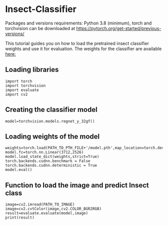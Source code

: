 # Insect-Classifier
Packages and versions requirements:  Python 3.8 (minimum),  torch and torchvision can be downloaded at https://pytorch.org/get-started/previous-versions/


This tutorial guides you on how to load the pretrained insect classifier weights and use it for evaluation. The weights for the classifier are available [here: ](https://zenodo.org/records/14538000?token=eyJhbGciOiJIUzUxMiJ9.eyJpZCI6ImRmYTc1MDk0LTJlNzYtNDlkYy1iNDZhLWI0NmU4Mzc3OWVhZiIsImRhdGEiOnt9LCJyYW5kb20iOiI2OGQxMDU4OWU2NDgxMjhiNGUxMTFhMDU4YTdiZTBkNiJ9.E3b6rnplZkUWSjta0whBI3_r8y1jixMa5JatyAcAPfJPX-NXaaqV-7ckeEQfOpDFvkQ7XoDHIyWvCUVkED-rng) 
## Loading libraries

```{r test-python, engine='python'}
import torch
import torchvision
import evaluate
import cv2
```

## Creating the classifier model

```{r test-python, engine='python'}
model=torchvision.models.regnet_y_32gf()
```

## Loading weights of the model

```{r test-python, engine='python'}
weights=torch.load(PATH_TO_PTH_FILE+'/model.pth',map_location=torch.device('cpu'))
model.fc=torch.nn.Linear(3712,2526)
model.load_state_dict(weights,strict=True)
torch.backends.cudnn.benchmark = False
torch.backends.cudnn.deterministic = True
model.eval()
```

## Function to load the image and predict Insect class

```{r test-python, engine='python'}
image=cv2.imread(PATH_TO_IMAGE)
image=cv2.cvtColor(image,cv2.COLOR_BGR2RGB)
result=evaluate.evaluate(model,image)
print(result)          
```
